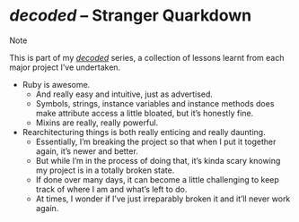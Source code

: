 # *decoded* – Stranger Quarkdown
<!-- #SQUARK live!
| dest = decoded
| title = decoded: Stranger Quarkdown
| desc = Lessons learnt from development
-->

> [!NOTE]
> This is part of my [*decoded*](https://github.com/Sup2point0/Assort/blob/origin/~dev/decoded.md) series, a collection of lessons learnt from each major project I’ve undertaken.

- Ruby is awesome.
  - And really easy and intuitive, just as advertised.
  - Symbols, strings, instance variables and instance methods does make attribute access a little bloated, but it’s honestly fine.
  - Mixins are really, really powerful.
- Rearchitecturing things is both really enticing and really daunting.
  - Essentially, I’m breaking the project so that when I put it together again, it’s newer and better.
  - But while I’m in the process of doing that, it’s kinda scary knowing my project is in a totally broken state.
  - If done over many days, it can become a little challenging to keep track of where I am and what’s left to do.
  - At times, I wonder if I’ve just irreparably broken it and it’ll never work again.
